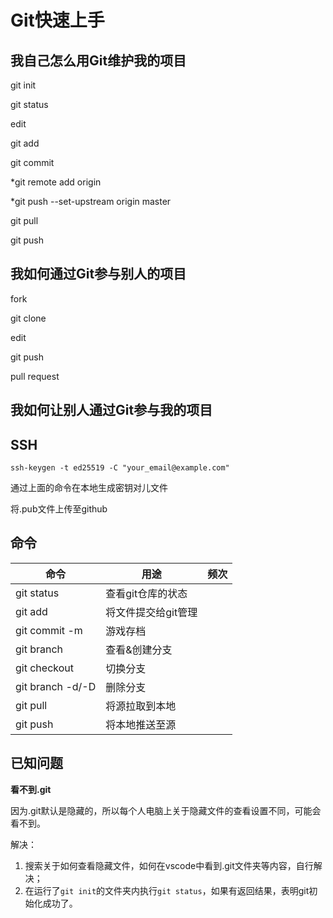 # Git快速上手
## 我自己怎么用Git维护我的项目

git init

git status

edit

git add

git commit

*git remote add origin

*git push --set-upstream origin master

git pull

git push

## 我如何通过Git参与别人的项目

fork

git clone

edit

git push

pull request

## 我如何让别人通过Git参与我的项目

## SSH

```shell
ssh-keygen -t ed25519 -C "your_email@example.com"
```

通过上面的命令在本地生成密钥对儿文件

将.pub文件上传至github

## 命令

| 命令             | 用途                | 频次 |
| ---------------- | ------------------- | ---- |
| git status       | 查看git仓库的状态   |      |
| git add          | 将文件提交给git管理 |      |
| git commit -m    | 游戏存档            |      |
| git branch       | 查看&创建分支       |      |
| git checkout     | 切换分支            |      |
| git branch -d/-D | 删除分支            |      |
| git pull         | 将源拉取到本地      |      |
| git push         | 将本地推送至源      |      |

## 已知问题
**看不到.git**

因为.git默认是隐藏的，所以每个人电脑上关于隐藏文件的查看设置不同，可能会看不到。

解决：

1. 搜索关于如何查看隐藏文件，如何在vscode中看到.git文件夹等内容，自行解决；
2. 在运行了`git init`的文件夹内执行`git status`，如果有返回结果，表明git初始化成功了。